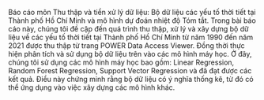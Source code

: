 Báo cáo môn Thu thập và tiền xử lý dữ liệu:
Bộ dữ liệu các yếu tố thời tiết tại Thành phố Hồ Chí Minh và mô hình dự đoán nhiệt độ
Tóm tắt. Trong bài báo cáo này, chúng tôi đề cập đến quá trình thu thập, xử lý và xây dựng bộ dữ liệu về các yếu tố thời tiết tại Thành phố Hồ Chí Minh từ năm 1990 đến năm 2021 được thu thập từ trang POWER Data Access Viewer. Đồng thời thực hiện phân tích và sử dụng bộ dữ liệu trên vào các mô hình máy học. Ở đây, chúng tôi sử dụng các mô hình máy học bao gồm: Linear Regression, Random Forest Regression, Support Vector Regression và đã đạt được các kết quả. Điều này chứng minh rằng bộ dữ liệu có ý nghĩa thống kê, từ đó có thể ứng dụng vào việc xây dựng các mô hình khác.
